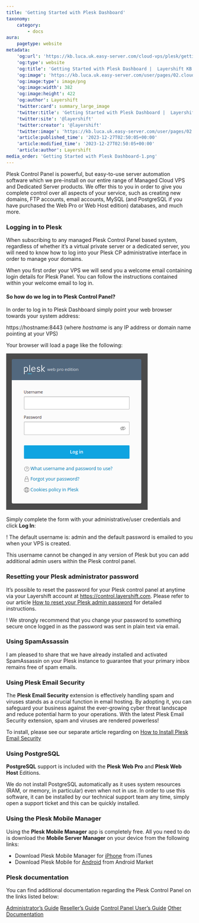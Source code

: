 ```yaml
---
title: 'Getting Started with Plesk Dashboard'
taxonomy:
    category:
        - docs
aura:
    pagetype: website
metadata:
    'og:url': 'https://kb.luca.uk.easy-server.com/cloud-vps/plesk/getting-started-with-plesk-dashboard'
    'og:type': website
    'og:title': 'Getting Started with Plesk Dashboard |  Layershift KB'
    'og:image': 'https://kb.luca.uk.easy-server.com/user/pages/02.cloud-vps/04.plesk/10.getting-started-with-plesk-dashboard/Getting Started with Plesk Dashboard-1.png'
    'og:image:type': image/png
    'og:image:width': 382
    'og:image:height': 422
    'og:author': Layershift
    'twitter:card': summary_large_image
    'twitter:title': 'Getting Started with Plesk Dashboard |  Layershift KB'
    'twitter:site': '@layershift'
    'twitter:creator': '@layershift'
    'twitter:image': 'https://kb.luca.uk.easy-server.com/user/pages/02.cloud-vps/04.plesk/10.getting-started-with-plesk-dashboard/Getting Started with Plesk Dashboard-1.png'
    'article:published_time': '2023-12-27T02:50:05+00:00'
    'article:modified_time': '2023-12-27T02:50:05+00:00'
    'article:author': Layershift
media_order: 'Getting Started with Plesk Dashboard-1.png'
---
```


Plesk Control Panel is powerful, but easy-to-use server automation software which we pre-install on our entire range of Managed Cloud VPS and Dedicated Server products. We offer this to you in order to give you complete control over all aspects of your service, such as creating new domains, FTP accounts, email accounts, MySQL (and PostgreSQL if you have purchased the Web Pro or Web Host edition) databases, and much more.

### Logging in to Plesk

When subscribing to any managed Plesk Control Panel based system, regardless of whether it’s a virtual private server or a dedicated server, you will need to know how to log into your Plesk CP administrative interface in order to manage your domains.

When you first order your VPS we will send you a welcome email containing login details for Plesk Panel. You can follow the instructions contained within your welcome email to log in.

#### So how do we log in to Plesk Control Panel?

In order to log in to Plesk Dashboard simply point your web browser towards your system address:

https://hostname:8443 (where _hostname_ is any IP address or domain name pointing at your VPS)

Your browser will load a page like the following:

![Getting%20Started%20with%20Plesk%20Dashboard-1](Getting%20Started%20with%20Plesk%20Dashboard-1.png "Getting%20Started%20with%20Plesk%20Dashboard-1")

Simply complete the form with your administrative/user credentials and click **Log In**:

! The default username is: admin and the default password is emailed to you when your VPS is created.

This username cannot be changed in any version of Plesk but you can add additional admin users within the Plesk control panel.

### Resetting your Plesk administrator password

It’s possible to reset the password for your Plesk control panel at anytime via your Layershift account at https://control.layershift.com. Please refer to our article [How to reset your Plesk admin password](/how-to-reset-plesk-admin-password) for detailed instructions.

! We strongly recommend that you change your password to something secure once logged in as the password was sent in plain text via email.

### Using SpamAssassin 

I am pleased to share that we have already installed and activated SpamAssassin on your Plesk instance to guarantee that your primary inbox remains free of spam emails.

### Using Plesk Email Security

The **Plesk Email Security** extension is effectively handling spam and viruses stands as a crucial function in email hosting. By adopting it, you can safeguard your business against the ever-growing cyber threat landscape and reduce potential harm to your operations. With the latest Plesk Email Security extension, spam and viruses are rendered powerless!

To install, please see our separate article regarding on [How to Install Plesk Email Security](/installing-plesk-email-security)

### Using PostgreSQL

**PostgreSQL** support is included with the **Plesk Web Pro** and **Plesk Web Host** Editions.

We do not install PostgreSQL automatically as it uses system resources (RAM, or memory, in particular) even when not in use. In order to use this software, it can be installed by our technical support team any time, simply open a support ticket and this can be quickly installed.

### Using the Plesk Mobile Manager

Using the **Plesk Mobile Manager** app is completely free. All you need to do is download the **Mobile Server Manager** on your device from the following links:

* Download Plesk Mobile Manager for [iPhone](https://itunes.apple.com/us/app/parallels-panel-server-manager/id477441273?mt=8) from iTunes
* Download Plesk Mobile for [Android](https://play.google.com/store/apps/details?id=com.odin.plesk.mobile) from Android Market

### Plesk documentation

You can find additional documentation regarding the Plesk Control Panel on the links listed below:

[Administrator’s Guide](https://docs.plesk.com/en-US/onyx/administrator-guide/about-plesk.70559/)
[Reseller’s Guide](https://docs.plesk.com/en-US/onyx/reseller-guide/becoming-familiar-with-plesk.70426/)
[Control Panel User’s Guide](https://docs.plesk.com/en-US/onyx/customer-guide/quick-start-with-plesk.69259/)
[Other Documentation](https://docs.plesk.com/en-US/onyx/quick-start-guide/read-me-first.74371/)
